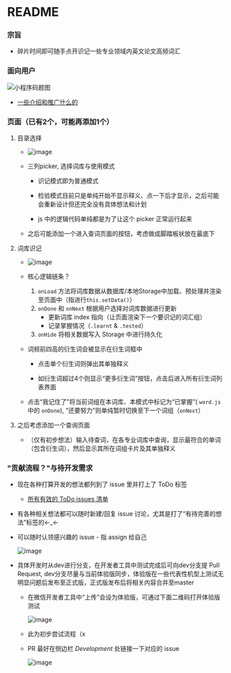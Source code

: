 # README

### 宗旨

- 碎片时间即可随手点开识记一些专业领域内英文论文高频词汇

### 面向用户
![小程序码题图](https://user-images.githubusercontent.com/22675861/191650369-bf00e3e4-36a1-4f21-ba81-952290b3091c.png)

- [一些介绍和推广什么的](https://github.com/Yijia-Zhou/sci_hotwords/issues/14)

### 页面（已有2个，可能再添加1个）

1. 目录选择

    - ![image](https://user-images.githubusercontent.com/22675861/191643546-4ed67ef1-81b6-4e9d-bcbd-e4fdaf91bb59.png)
  
    - 三列picker, 选择词库与使用模式
        
        - 识记模式即为普通模式

        - 检验模式目前只是单纯开始不显示释义、点一下后才显示，之后可能会重新设计但还完全没有具体想法和计划
         
        - js 中的逻辑代码单纯都是为了让这个 picker 正常运行起来

    - 之后可能添加一个进入查词页面的按钮，考虑做成脚踏板状放在最底下

2. 词库识记

    - ![image](https://user-images.githubusercontent.com/22675861/191644756-dd430427-d9c5-45f4-92a2-dc73e7627f19.png)

    - 核心逻辑链条？
      1. `onLoad` 方法将词库数据从数据库/本地Storage中加载、预处理并渲染至页面中（指进行`this.setData()`）
      2. `onDone` 和 `onNext` 根据用户选择对词库数据进行更新
         - 更新词库 index 指向（让页面渲染下一个要识记的词汇组）
         - 记录掌握情况（`.learnt` & `.tested`）
      3. `onHide` 将相关数据写入 Storage 中进行持久化

    - 词频前四高的衍生词会被显示在衍生词框中

      - 点击单个衍生词则弹出其单独释义

      - 如衍生词超过4个则显示“更多衍生词”按钮，点击后进入所有衍生词列表界面

    - 点击“我记住了”将当前词组在本词库、本模式中标记为“已掌握”( `word.js` 中的 `onDone`), “还要努力”则单纯暂时切换至下一个词组（`onNext`）

3. 之后考虑添加一个查询页面

    - （仅有初步想法）输入待查词，在各专业词库中查询，显示最符合的单词（包含衍生词），然后显示其所在词组卡片及其单独释义

### "贡献流程？"与待开发需求

- 现在各种打算开发的想法都列到了 issue 里并打上了 ToDo 标签
  - [所有有效的 ToDo issues 清单](https://github.com/Yijia-Zhou/sci_hotwords/issues?q=is%3Aissue+is%3Aopen+label%3AToDo)
- 有各种相关想法都可以随时新建/回复 issue 讨论，尤其是打了“有待完善的想法”标签的←_←
- 可以随时认领感兴趣的 issue - 指 assign 给自己
  
  ![image](https://user-images.githubusercontent.com/22675861/191906009-5bfb6d6d-0b60-469a-82fa-36816d816d52.png)

- 具体开发时从dev进行分支，在开发者工具中测试完成后可向dev分支提 Pull Request, dev分支尽量与当前体验版同步，体验版在一些代表性机型上测试无明显问题后发布至正式版，正式版发布后将相关内容合并至master
  - 在微信开发者工具中“上传”会设为体验版，可通过下面二维码打开体验版测试

    ![image](https://user-images.githubusercontent.com/22675861/191907196-cd995282-6080-44fc-a6c5-8b297d1b674c.png)
  - 此为初步尝试流程（x
  - PR 最好在侧边栏 *Development* 处链接一下对应的 issue

    ![image](https://user-images.githubusercontent.com/22675861/192129289-4805ec64-39f2-41d5-b182-4a4ae4901d67.png)
